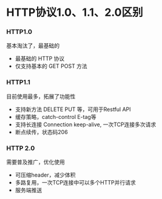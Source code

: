 
# HTTP协议1.0、1.1、2.0区别

### HTTP1.0
基本淘汰了，最基础的
- 最基础的 HTTP 协议
- 仅支持基本的 GET POST 方法

### HTTP1.1
目前使用最多，拓展了功能性
- 支持新方法 DELETE PUT 等，可用于Restful API
- 缓存策略，catch-control  E-tag等
- 支持长连接 Connection keep-alive, 一次TCP连接多次请求
- 断点续传，状态码206                     

### HTTP 2.0
需要普及推广，优化使用
- 可压缩header，减少体积
- 多路复用，一次TCP连接中可以多个HTTP并行请求
- 服务端推送